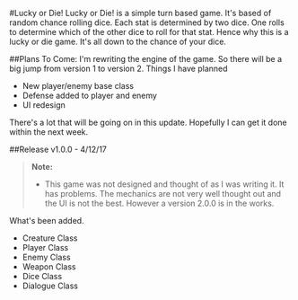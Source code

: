 #Lucky or Die!
Lucky or Die! is a simple turn based game. It's based of random chance rolling dice. Each stat is determined by two dice. One rolls to determine which of the other dice to roll for that stat. Hence why this is a lucky or die game. It's all down to the chance of your dice.


##Plans To Come:
I'm rewriting the engine of the game. So there will be a big jump from version 1 to version 2.
Things I have planned

 - New player/enemy base class
 - Defense added to player and enemy
 - UI redesign

There's a lot that will be going on in this update. Hopefully I can get it done within the next week.


##Release v1.0.0 - 4/12/17
> **Note:**
> - This game was not designed and thought of as I was writing it. It has problems. The mechanics are not very well thought out and the UI is not the best. However a version 2.0.0 is in the works.

What's been added.

 - Creature Class
 - Player Class
 - Enemy Class
 - Weapon Class
 - Dice Class
 - Dialogue Class
